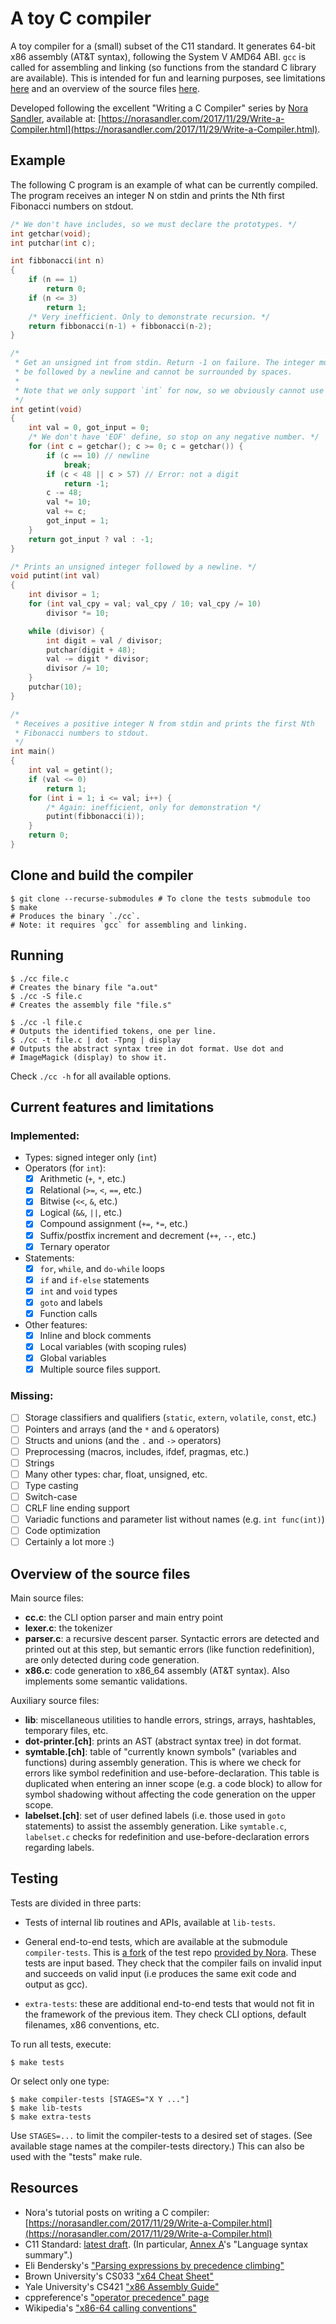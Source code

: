 # A toy C compiler

A toy compiler for a (small) subset of the C11 standard. It generates 64-bit
x86 assembly (AT&T syntax), following the System V AMD64 ABI. `gcc` is called
for assembling and linking (so functions from the standard C library are
available). This is intended for fun and learning purposes, see
limitations [here](#current-features-and-limitations) and an overview of the
source files [here](#overview-of-the-source-files).

Developed following the excellent "Writing a C Compiler"
series by [Nora Sandler](https://github.com/nlsandler), available at:
[https://norasandler.com/2017/11/29/Write-a-Compiler.html](https://norasandler.com/2017/11/29/Write-a-Compiler.html).

## Example

The following C program is an example of what can be currently compiled. The
program receives an integer N on stdin and prints the Nth first Fibonacci
numbers on stdout.

```c
/* We don't have includes, so we must declare the prototypes. */
int getchar(void);
int putchar(int c);

int fibbonacci(int n)
{
	if (n == 1)
		return 0;
	if (n <= 3)
		return 1;
	/* Very inefficient. Only to demonstrate recursion. */
	return fibbonacci(n-1) + fibbonacci(n-2);
}

/*
 * Get an unsigned int from stdin. Return -1 on failure. The integer must
 * be followed by a newline and cannot be surrounded by spaces.
 *
 * Note that we only support `int` for now, so we obviously cannot use scanf.
 */
int getint(void)
{
	int val = 0, got_input = 0;
	/* We don't have 'EOF' define, so stop on any negative number. */
	for (int c = getchar(); c >= 0; c = getchar()) {
		if (c == 10) // newline
			break;
		if (c < 48 || c > 57) // Error: not a digit
			return -1;
		c -= 48;
		val *= 10;
		val += c;
		got_input = 1;
	}
	return got_input ? val : -1;
}

/* Prints an unsigned integer followed by a newline. */
void putint(int val)
{
	int divisor = 1;
	for (int val_cpy = val; val_cpy / 10; val_cpy /= 10)
		divisor *= 10;

	while (divisor) {
		int digit = val / divisor;
		putchar(digit + 48);
		val -= digit * divisor;
		divisor /= 10;
	}
	putchar(10);
}

/*
 * Receives a positive integer N from stdin and prints the first Nth
 * Fibonacci numbers to stdout.
 */
int main()
{
	int val = getint();
	if (val <= 0)
		return 1;
	for (int i = 1; i <= val; i++) {
		/* Again: inefficient, only for demonstration */
		putint(fibbonacci(i));
	}
	return 0;
}
```

## Clone and build the compiler

```shell
$ git clone --recurse-submodules # To clone the tests submodule too
$ make
# Produces the binary `./cc`.
# Note: it requires `gcc` for assembling and linking.
```

## Running

```shell
$ ./cc file.c
# Creates the binary file "a.out"
$ ./cc -S file.c
# Creates the assembly file "file.s"

$ ./cc -l file.c
# Outputs the identified tokens, one per line.
$ ./cc -t file.c | dot -Tpng | display
# Outputs the abstract syntax tree in dot format. Use dot and
# ImageMagick (display) to show it.
```

Check `./cc -h` for all available options.

## Current features and limitations

### Implemented:

- Types: signed integer only (`int`)
- Operators (for `int`):
	- [x] Arithmetic (`+`, `*`, etc.)
	- [x] Relational (`>=`, `<`, `==`, etc.)
	- [x] Bitwise (`<<`, `&`, etc.)
	- [x] Logical (`&&`, `||`, etc.)
	- [x] Compound assignment (`+=`, `*=`, etc.)
	- [x] Suffix/postfix increment and decrement (`++`, `--`, etc.)
	- [x] Ternary operator
- Statements:
	- [x] `for`, `while`, and `do-while` loops
	- [x] `if` and `if-else` statements
	- [x] `int` and `void` types
	- [x] `goto` and labels
	- [x] Function calls
- Other features:
	- [x] Inline and block comments
	- [x] Local variables (with scoping rules)
	- [x] Global variables
	- [x] Multiple source files support.

### Missing:

- [ ] Storage classifiers and qualifiers (`static`, `extern`, `volatile`, `const`, etc.)
- [ ] Pointers and arrays (and the `*` and `&` operators)
- [ ] Structs and unions (and the `.` and `->` operators)
- [ ] Preprocessing (macros, includes, ifdef, pragmas, etc.)
- [ ] Strings
- [ ] Many other types: char, float, unsigned, etc.
- [ ] Type casting
- [ ] Switch-case
- [ ] CRLF line ending support
- [ ] Variadic functions and parameter list without names (e.g. `int func(int)`)
- [ ] Code optimization
- [ ] Certainly a lot more :)

## Overview of the source files 

Main source files:

- **cc.c**: the CLI option parser and main entry point
- **lexer.c**: the tokenizer
- **parser.c**: a recursive descent parser. Syntactic errors are detected and
  printed out at this step, but semantic errors (like function redefinition),
  are only detected during code generation.
- **x86.c**: code generation to x86\_64 assembly (AT&T syntax). Also implements
  some semantic validations.

Auxiliary source files:

- **lib**: miscellaneous utilities to handle errors, strings, arrays,
  hashtables, temporary files, etc.
- **dot-printer.[ch]**: prints an AST (abstract syntax tree) in dot format.
- **symtable.[ch]**: table of "currently known symbols" (variables and
  functions) during assembly generation. This is where we check for errors like
  symbol redefinition and use-before-declaration. This table is duplicated when
  entering an inner scope (e.g. a code block) to allow for symbol shadowing
  without affecting the code generation on the upper scope.
- **labelset.[ch]**: set of user defined labels (i.e. those used in `goto`
  statements) to assist the assembly generation. Like `symtable.c`, `labelset.c`
  checks for redefinition and use-before-declaration errors regarding labels.

## Testing

Tests are divided in three parts:

- Tests of internal lib routines and APIs, available at `lib-tests`.

- General end-to-end tests, which are available at the submodule
  `compiler-tests`. This is [a
  fork](https://github.com/matheustavares/c-compiler-tests) of the test repo
  [provided by Nora](https://github.com/nlsandler/write_a_c_compiler). These
  tests are input based. They check that the compiler fails on invalid
  input and succeeds on valid input (i.e produces the same exit code and output
  as gcc).

- `extra-tests`: these are additional end-to-end tests that would not fit
  in the framework of the previous item. They check CLI options, default
  filenames, x86 conventions, etc.

To run all tests, execute:

```shell
$ make tests
```

Or select only one type:

```shell
$ make compiler-tests [STAGES="X Y ..."]
$ make lib-tests
$ make extra-tests
```

Use `STAGES=...` to limit the compiler-tests to a desired set of stages. (See
available stage names at the compiler-tests directory.) This can also be used
with the "tests" make rule.

## Resources

- Nora's tutorial posts on writing a C compiler:
  [https://norasandler.com/2017/11/29/Write-a-Compiler.html](https://norasandler.com/2017/11/29/Write-a-Compiler.html)
- C11 Standard: [latest draft](http://www.open-std.org/jtc1/sc22/WG14/www/docs/n1570.pdf).
  (In particular, [Annex A](http://www.open-std.org/jtc1/sc22/wg14/www/docs/n1570.pdf#page=476)'s "Language syntax summary".)
- Eli Bendersky's ["Parsing expressions by precedence climbing"](https://eli.thegreenplace.net/2012/08/02/parsing-expressions-by-precedence-climbing)
- Brown University's CS033 ["x64 Cheat Sheet"](https://cs.brown.edu/courses/cs033/docs/guides/x64_cheatsheet.pdf)
- Yale University's CS421 ["x86 Assembly Guide"](https://flint.cs.yale.edu/cs421/papers/x86-asm/asm.html)
- cppreference's ["operator precedence" page](https://en.cppreference.com/w/c/language/operator_precedence)
- Wikipedia's ["x86-64 calling conventions"](https://en.wikipedia.org/wiki/X86_calling_conventions#x86-64_calling_conventions)

